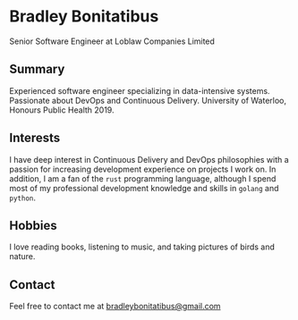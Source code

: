 # Bradley Bonitatibus
Senior Software Engineer at Loblaw Companies Limited

## Summary
Experienced software engineer specializing in data-intensive systems. Passionate about DevOps and Continuous Delivery. University of Waterloo, Honours Public Health 2019.

## Interests
I have deep interest in Continuous Delivery and DevOps philosophies with a passion for increasing development experience on projects I work on. In addition, I am a fan of the `rust` programming language, although I spend most of my professional development knowledge and skills in `golang` and `python`.

## Hobbies
I love reading books, listening to music, and taking pictures of birds and nature.

## Contact
Feel free to contact me at <a href="mailto:bradleybonitatibus@gmail.com">bradleybonitatibus@gmail.com</a>
